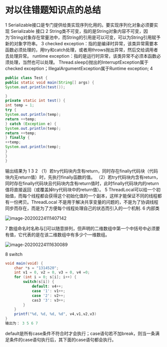 # 对以往错题知识点的总结

1	Serializable接口是专门提供给类实现序列化用的。要实现序列化对象必须要实现 Serializable 接口
2	String类不可变，指的是String对象内容不可变，因为'String对象存在常量池中，而String的引用是可以可变，可以为String引用赋予新的对象字符串。
3	checked exception：指的是编译时异常，该类异常需要本函数必须处理的，用try和catch处理，或者用throws抛出异常，然后交给调用者去处理异常。
runtime exception：指的是运行时异常，该类异常不必须本函数必须处理，当然也可以处理。
Thread.sleep()抛出的InterruptException属于checked exception；IllegalArgumentException属于Runtime exception;
4 

```java
public class Test {
public static void main(String[] args) {
System.out.println(test());

}
private static int test() {
int temp = 1;
try {
System.out.println(temp);
return ++temp;
} catch (Exception e) {
System.out.println(temp);
return ++temp;
} finally {
++temp;
System.out.println(temp);
}
}
}
```

  输出结果为 1 3 2
  （1）若try代码块内含有return，同时存在finally代码块（代码块内无return值）时，先执行finally函数的值。
  （2）若try代码块内含有return，同时存在finally代码块且代码块内含有return值时，此时finally代码块内的return值将直接返回（或覆盖掉try代码块中的return值）。
5	ThreadLocal可以给一个初始值，而每个线程都会获得这个初始化值的一个副本，这样才能保证不同的线程都有一份拷贝。ThreadLocal 不是用于解决共享变量的问题的，不是为了协调线程同步而存在，而是为了方便每个线程处理自己的状态而引入的一个机制.
6	内部类 

![image-20200224111407142](C:\Users\杨\AppData\Roaming\Typora\typora-user-images\image-20200224111407142.png)

7	数组命名时名称与[]可以随意排列，但声明的二维数组中第一个中括号中必须要有值，它代表的是在该二维数组中有多少个一维数组。

![image-20200224111630089](C:\Users\杨\AppData\Roaming\Typora\typora-user-images\image-20200224111630089.png)

8	switch

```java
void main(void) {
    char *s = "1314520";
    int v1 = 0, v2 = 0, v3 = 0, v4 =0;
    for (int i = 0; s[i]; i++) {
        switch(s[i]) {
            default: v4++;
            case '1': v1++;
            case '2': v2++;
            cas3 '3': v3++;
        }
    }
    printf("%d, %d, %d, %d", v4,v1,v2,v3)
}
输出为： 3 5 6 7
```

default是所有case条件不符合时才会执行；case语句若不加break，则当一条满足条件的case语句执行后，其下面的case语句都会执行。